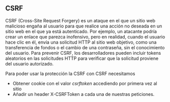## CSRF

CSRF (Cross-Site Request Forgery) es un ataque en el que un sitio web malicioso engaña al usuario para que realice una acción no deseada en un sitio web en el que ya está autenticado. Por ejemplo, un atacante podría crear un enlace que parezca inofensivo, pero en realidad, cuando el usuario hace clic en él, envía una solicitud HTTP al sitio web objetivo, como una transferencia de fondos o el cambio de una contraseña, sin el conocimiento del usuario. Para prevenir CSRF, los desarrolladores pueden incluir tokens aleatorios en las solicitudes HTTP para verificar que la solicitud proviene del usuario autorizado.

Para poder usar la protección la CSRF con CSRF necesitamos 

* Obtener cookie con el valor *csrftoken* accediendo por primera vez al sitio
* Añadir un header X-CSRFToken a cada una de nuestras peticiones.
